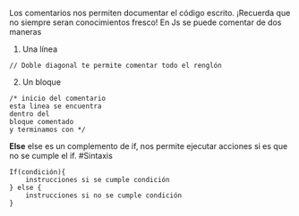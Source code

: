 Los comentarios nos permiten documentar el código escrito.
	¡Recuerda que no siempre seran conocimientos fresco!
En Js se puede comentar de dos maneras
1. Una línea
```
// Doble diagonal te permite comentar todo el renglón
```
2. Un bloque
```
/* inicio del comentario
esta linea se encuentra
dentro del
bloque comentado
y terminamos con */
```


**Else**
else es un complemento de if, nos permite ejecutar acciones si es que no se cumple el if.
#Sintaxis
```
If(condición){
	instrucciones si se cumple condición
} else {
	instrucciones si no se cumple condición
}
```
